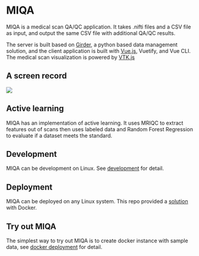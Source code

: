 # MIQA
MIQA is a medical scan QA/QC application. It takes .nifti files and a CSV file as input, and output the same CSV file with additional QA/QC results.

The server is built based on [Girder](https://github.com/girder/girder), a python based data management solution, and the client application is built with [Vue.js](https://vuejs.org/), Vuetify, and Vue CLI. The medical scan visualization is powered by [VTK.js](https://kitware.github.io/vtk-js/index.html)

## A screen record
![](https://user-images.githubusercontent.com/3123478/63644049-df545a80-c6ad-11e9-8a32-22b18c3add25.gif)

## Active learning
MIQA has an implementation of active learning. It uses MRIQC to extract features out of scans then uses labeled data and Random Forest Regression to evaluate if a dataset meets the standard.

## Development
MIQA can be development on Linux. See [development](development.md) for detail.

## Deployment
MIQA can be deployed on any Linux system. This repo provided a [solution](devops/docker/README.md) with Docker.

## Try out MIQA
The simplest way to try out MIQA is to create docker instance with sample data, see [docker deployment](devops/docker/README.md) for detail.